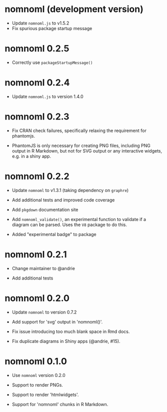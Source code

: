 # nomnoml (development version)

- Update `nomnoml.js` to v1.5.2
- Fix spurious package startup message

# nomnoml 0.2.5

- Correctly use `packageStartupMessage()`


# nomnoml 0.2.4

- Update `nomnoml.js` to version 1.4.0


# nomnoml 0.2.3

- Fix CRAN check failures, specifically relaxing the requirement for phantomjs.

- PhantomJS is only necessary for creating PNG files, including PNG output in R Markdown, but not for SVG output or any interactive widgets, e.g. in a shiny app.


# nomnoml 0.2.2

- Update `nomnoml` to v1.3.1 (taking dependency on `graphre`)

- Add additional tests and improved code coverage

- Add `pkgdown` documentation site

- Add `nomnoml_validate()`, an experimental function to validate if a diagram can be parsed.  Uses the `V8` package to do this.

- Added "experimental badge" to package


# nomnoml 0.2.1

- Change maintainer to @andrie

- Add additional tests


# nomnoml 0.2.0 

- Update `nomnoml` to version 0.7.2

- Add support for 'svg' output in 'nomnoml()'.

- Fix issue introducing too much blank space in Rmd docs.

- Fix duplicate diagrams in Shiny apps (@andrie, #15).


# nomnoml 0.1.0 

- Use `nomnoml` version 0.2.0

- Support to render PNGs.

- Support to render 'htmlwidgets'.

- Support for 'nomnoml' chunks in R Markdown.
